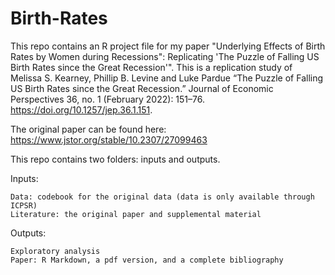 # Birth-Rates
This repo contains an R project file for my paper "Underlying Effects of Birth Rates by Women during Recessions": Replicating 'The Puzzle of Falling US Birth Rates since the Great Recession'". This is a replication study of Melissa S. Kearney, Phillip B. Levine and Luke Pardue “The Puzzle of Falling US Birth Rates since the Great Recession.” Journal of Economic Perspectives 36, no. 1 (February 2022): 151–76. https://doi.org/10.1257/jep.36.1.151.

The original paper can be found here: https://www.jstor.org/stable/10.2307/27099463

This repo contains two folders: inputs and outputs. 

Inputs:
```
Data: codebook for the original data (data is only available through ICPSR)
Literature: the original paper and supplemental material
```

Outputs:

```
Exploratory analysis
Paper: R Markdown, a pdf version, and a complete bibliography
``` 
